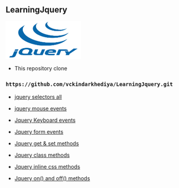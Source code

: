 ## LearningJquery

<code align=center><img src="https://github.com/devicons/devicon/blob/master/icons/jquery/jquery-plain-wordmark.svg" title="jquery" alt="jquery" width="200" height="100"/></code>

* This repository clone 
### `https://github.com/vckindarkhediya/LearningJquery.git` 

* [jquery selectors all](https://github.com/vckindarkhediya/LearningJquery/blob/j-query/Day-1-Learning/index.html)

* [jquery mouse events](https://github.com/vckindarkhediya/LearningJquery/blob/j-query/Day-2-Learning/index.html)

* [Jquery Keyboard events](https://github.com/vckindarkhediya/LearningJquery/blob/j-query/Day-3-Learning/index.html)

* [Jquery form events](https://github.com/vckindarkhediya/LearningJquery/blob/j-query/Day-4-Learning/index.html)

* [Jquery get & set methods](https://github.com/vckindarkhediya/LearningJquery/blob/j-query/Day-5-Learning/index.html)

* [Jquery class methods](https://github.com/vckindarkhediya/LearningJquery/blob/j-query/Day-6-Learning/index.html)

* [Jquery inline css methods](https://github.com/vckindarkhediya/LearningJquery/blob/j-query/Day-7-Learning/index.html)

* [Jquery on() and off() methods](https://github.com/vckindarkhediya/LearningJquery/blob/j-query/Day-8-Learning/index.html)